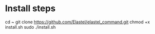 # Install steps

cd ~
git clone https://github.com/Elastel/elastel_command.git
chmod +x install.sh
sudo ./install.sh